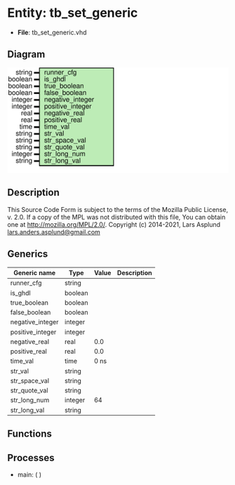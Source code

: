 # Entity: tb_set_generic

- **File**: tb_set_generic.vhd
## Diagram

![Diagram](tb_set_generic.svg "Diagram")
## Description

This Source Code Form is subject to the terms of the Mozilla Public
License, v. 2.0. If a copy of the MPL was not distributed with this file,
You can obtain one at http://mozilla.org/MPL/2.0/.
Copyright (c) 2014-2021, Lars Asplund lars.anders.asplund@gmail.com
## Generics

| Generic name     | Type    | Value | Description |
| ---------------- | ------- | ----- | ----------- |
| runner_cfg       | string  |       |             |
| is_ghdl          | boolean |       |             |
| true_boolean     | boolean |       |             |
| false_boolean    | boolean |       |             |
| negative_integer | integer |       |             |
| positive_integer | integer |       |             |
| negative_real    | real    | 0.0   |             |
| positive_real    | real    | 0.0   |             |
| time_val         | time    | 0 ns  |             |
| str_val          | string  |       |             |
| str_space_val    | string  |       |             |
| str_quote_val    | string  |       |             |
| str_long_num     | integer | 64    |             |
| str_long_val     | string  |       |             |
## Functions
## Processes
- main: (  )
